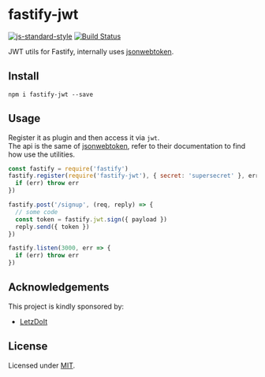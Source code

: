# fastify-jwt

[![js-standard-style](https://img.shields.io/badge/code%20style-standard-brightgreen.svg?style=flat)](http://standardjs.com/)  [![Build Status](https://travis-ci.org/fastify/fastify-jwt.svg?branch=master)](https://travis-ci.org/fastify/fastify-jwt)

JWT utils for Fastify, internally uses [jsonwebtoken](https://github.com/auth0/node-jsonwebtoken).

## Install
```
npm i fastify-jwt --save
```

## Usage
Register it as plugin and then access it via `jwt`.  
The api is the same of [jsonwebtoken](https://github.com/auth0/node-jsonwebtoken), refer to their documentation to find how use the utilities.

```js
const fastify = require('fastify')
fastify.register(require('fastify-jwt'), { secret: 'supersecret' }, err => {
  if (err) throw err
})

fastify.post('/signup', (req, reply) => {
  // some code
  const token = fastify.jwt.sign({ payload })
  reply.send({ token })
})

fastify.listen(3000, err => {
  if (err) throw err
})
```

## Acknowledgements

This project is kindly sponsored by:
- [LetzDoIt](http://www.letzdoitapp.com/)

## License

Licensed under [MIT](./LICENSE).
